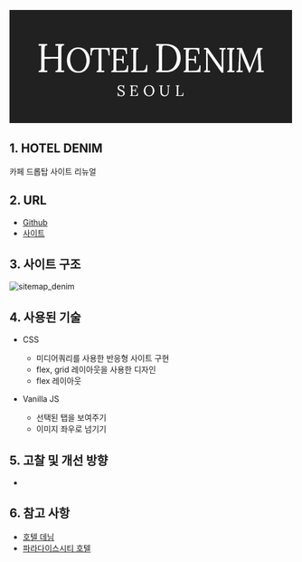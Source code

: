 ![logo_denim](/portfolio/denim/logo_denim.png)

## 1. HOTEL DENIM
카페 드롭탑 사이트 리뉴얼

## 2. URL
* [Github](https://github.com/pic22ti/pic22ti.github.io/tree/master/portfolio/denim)
* [사이트](https://pic22ti.github.io/portfolio/denim/index.html)

## 3. 사이트 구조
![sitemap_denim](/portfolio/droptop/sitemap_denim.jpg)

## 4. 사용된 기술
* CSS
  - 미디어쿼리를 사용한 반응형 사이트 구현
  - flex, grid 레이아웃을 사용한 디자인
  - flex 레이아웃

* Vanilla JS
  - 선택된 탭을 보여주기
  - 이미지 좌우로 넘기기

## 5. 고찰 및 개선 방향
* 

## 6. 참고 사항
* [호텔 데님](http://hoteldenim.com/)
* [파라다이스시티 호텔](https://www.p-city.com/)
